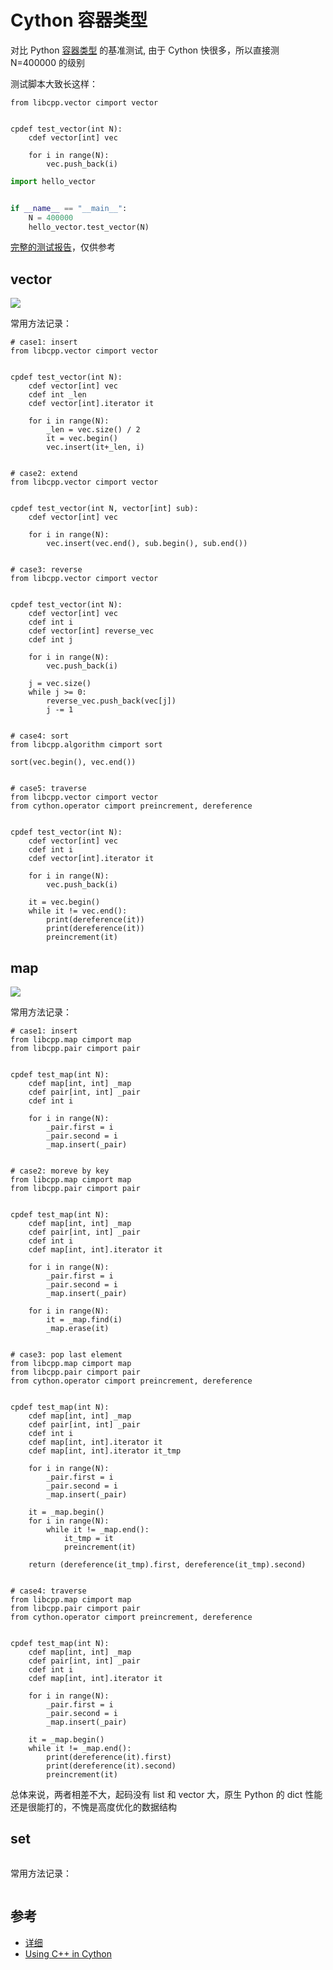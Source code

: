 # Cython 容器类型

对比 Python [容器类型](https://github.com/hsxhr-10/Blog/blob/master/Python/%E5%AE%B9%E5%99%A8/%E5%AE%B9%E5%99%A8%E7%B1%BB%E5%9E%8B.md#%E5%AE%B9%E5%99%A8%E7%B1%BB%E5%9E%8B) 的基准测试,
由于 Cython 快很多，所以直接测 N=400000 的级别

测试脚本大致长这样：

```cython
from libcpp.vector cimport vector


cpdef test_vector(int N):
    cdef vector[int] vec

    for i in range(N):
        vec.push_back(i)
```

```python
import hello_vector


if __name__ == "__main__":
    N = 400000
    hello_vector.test_vector(N)
```

[完整的测试报告]()，仅供参考

## vector

![](https://raw.githubusercontent.com/hsxhr-10/Blog/master/image/cython-3.png)

常用方法记录：

```cython
# case1: insert
from libcpp.vector cimport vector


cpdef test_vector(int N):
    cdef vector[int] vec
    cdef int _len
    cdef vector[int].iterator it

    for i in range(N):
        _len = vec.size() / 2
        it = vec.begin()
        vec.insert(it+_len, i)

        
# case2: extend
from libcpp.vector cimport vector


cpdef test_vector(int N, vector[int] sub):
    cdef vector[int] vec

    for i in range(N):
        vec.insert(vec.end(), sub.begin(), sub.end())


# case3: reverse
from libcpp.vector cimport vector


cpdef test_vector(int N):
    cdef vector[int] vec
    cdef int i
    cdef vector[int] reverse_vec
    cdef int j

    for i in range(N):
        vec.push_back(i)

    j = vec.size()
    while j >= 0:
        reverse_vec.push_back(vec[j])
        j -= 1


# case4: sort
from libcpp.algorithm cimport sort

sort(vec.begin(), vec.end())


# case5: traverse
from libcpp.vector cimport vector
from cython.operator cimport preincrement, dereference


cpdef test_vector(int N):
    cdef vector[int] vec
    cdef int i
    cdef vector[int].iterator it

    for i in range(N):
        vec.push_back(i)

    it = vec.begin()
    while it != vec.end():
        print(dereference(it))
        print(dereference(it))
        preincrement(it)
```

## map

![](https://raw.githubusercontent.com/hsxhr-10/Blog/master/image/cython-3.png)

常用方法记录：

```cython
# case1: insert
from libcpp.map cimport map
from libcpp.pair cimport pair


cpdef test_map(int N):
    cdef map[int, int] _map
    cdef pair[int, int] _pair
    cdef int i

    for i in range(N):
        _pair.first = i
        _pair.second = i
        _map.insert(_pair)


# case2: moreve by key
from libcpp.map cimport map
from libcpp.pair cimport pair


cpdef test_map(int N):
    cdef map[int, int] _map
    cdef pair[int, int] _pair
    cdef int i
    cdef map[int, int].iterator it

    for i in range(N):
        _pair.first = i
        _pair.second = i
        _map.insert(_pair)

    for i in range(N):
        it = _map.find(i)
        _map.erase(it)


# case3: pop last element
from libcpp.map cimport map
from libcpp.pair cimport pair
from cython.operator cimport preincrement, dereference


cpdef test_map(int N):
    cdef map[int, int] _map
    cdef pair[int, int] _pair
    cdef int i
    cdef map[int, int].iterator it
    cdef map[int, int].iterator it_tmp

    for i in range(N):
        _pair.first = i
        _pair.second = i
        _map.insert(_pair)

    it = _map.begin()
    for i in range(N):
        while it != _map.end():
            it_tmp = it
            preincrement(it)

    return (dereference(it_tmp).first, dereference(it_tmp).second)


# case4: traverse
from libcpp.map cimport map
from libcpp.pair cimport pair
from cython.operator cimport preincrement, dereference


cpdef test_map(int N):
    cdef map[int, int] _map
    cdef pair[int, int] _pair
    cdef int i
    cdef map[int, int].iterator it

    for i in range(N):
        _pair.first = i
        _pair.second = i
        _map.insert(_pair)

    it = _map.begin()
    while it != _map.end():
        print(dereference(it).first)
        print(dereference(it).second)
        preincrement(it)
```

总体来说，两者相差不大，起码没有 list 和 vector 大，原生 Python 的 dict 性能还是很能打的，不愧是高度优化的数据结构

## set

![]()

常用方法记录：

```cython

```

## 参考

- [详细](https://github.com/cython/cython/tree/master/Cython/Includes/libcpp)
- [Using C++ in Cython](https://cython.readthedocs.io/en/latest/src/userguide/wrapping_CPlusPlus.html#using-c-in-cython)
